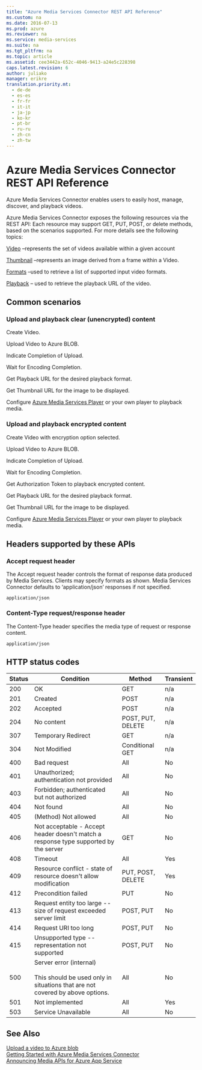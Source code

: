 ```yaml
---
title: "Azure Media Services Connector REST API Reference"
ms.custom: na
ms.date: 2016-07-13
ms.prod: azure
ms.reviewer: na
ms.service: media-services
ms.suite: na
ms.tgt_pltfrm: na
ms.topic: article
ms.assetid: cee3442a-652c-4046-9413-a24e5c228398
caps.latest.revision: 6
author: juliako
manager: erikre
translation.priority.mt: 
  - de-de
  - es-es
  - fr-fr
  - it-it
  - ja-jp
  - ko-kr
  - pt-br
  - ru-ru
  - zh-cn
  - zh-tw
---
```

# Azure Media Services Connector REST API Reference
Azure Media Services Connector enables users to easily host, manage, discover, and playback videos.  
  
 Azure Media Services Connector exposes the following resources via the REST API: Each resource may support GET, PUT, POST, or delete methods, based on the scenarios supported. For more details see the following topics:  
  
 [Video](../MediaServicesConnectorREST/Video.md) –represents the set of videos available within a given account  
  
 [Thumbnail](../MediaServicesConnectorREST/Thumbnail.md) –represents an image derived from a frame within a Video.  
  
 [Formats](../MediaServicesConnectorREST/Formats.md) –used to retrieve a list of supported input video formats.  
  
 [Playback](../MediaServicesConnectorREST/Playback.md) – used to retrieve the playback URL of the video.  
  
## Common scenarios  
  
### Upload and playback clear (unencrypted) content  
 Create Video.  
  
 Upload Video to Azure BLOB.  
  
 Indicate Completion of Upload.  
  
 Wait for Encoding Completion.  
  
 Get Playback URL for the desired playback format.  
  
 Get Thumbnail URL for the image to be displayed.  
  
 Configure [Azure Media Services Player](http://amsplayer.azurewebsites.net/azuremediaplayer.html) or your own player to playback media.  
  
### Upload and playback encrypted content  
 Create Video with encryption option selected.  
  
 Upload Video to Azure BLOB.  
  
 Indicate Completion of Upload.  
  
 Wait for Encoding Completion.  
  
 Get Authorization Token to playback encrypted content.  
  
 Get Playback URL for the desired playback format.  
  
 Get Thumbnail URL for the image to be displayed.  
  
 Configure [Azure Media Services Player](http://amsplayer.azurewebsites.net/azuremediaplayer.html) or your own player to playback media.  
  
## Headers supported by these APIs  
  
### Accept request header  
 The Accept request header controls the format of response data produced by Media Services. Clients may specify formats as shown. Media Services Connector defaults to ‘application/json’ responses if not specified.  
  
```  
application/json  
```  
  
### Content-Type request/response header  
 The Content-Type header specifies the media type of request or response content.  
  
```  
application/json  
```  
  
## HTTP status codes  
  
|Status|Condition|Method|Transient|  
|------------|---------------|------------|---------------|  
|200|OK|GET|n/a|  
|201|Created|POST|n/a|  
|202|Accepted|POST|n/a|  
|204|No content|POST, PUT, DELETE|n/a|  
|307|Temporary Redirect|GET|n/a|  
|304|Not Modified|Conditional GET|n/a|  
|400|Bad request|All|No|  
|401|Unauthorized; authentication not provided|All|No|  
|403|Forbidden; authenticated but not authorized|All|No|  
|404|Not found|All|No|  
|405|(Method) Not allowed|All|No|  
|406|Not acceptable - Accept header doesn't match a response type supported by the server|GET|No|  
|408|Timeout|All|Yes|  
|409|Resource conflict - state of resource doesn't allow modification|PUT, POST, DELETE|Yes|  
|412|Precondition failed|PUT|No|  
|413|Request entity too large -- size of request exceeded server limit|POST, PUT|No|  
|414|Request URI too long|POST, PUT|No|  
|415|Unsupported type -- representation not supported|POST, PUT|No|  
|500|Server error (internal)<br /><br /> This should be used only in situations that are not covered by above options.|All|No|  
|501|Not implemented|All|Yes|  
|503|Service Unavailable|All|No|  
  
## See Also  
 [Upload a video to Azure blob](https://code.msdn.microsoft.com/Windows-Azure-Storage-CORS-45e5ce76)   
 [Getting Started with Azure Media Services Connector](https://azure.microsoft.com/blog/2015/03/25/getting-started-with-azure-media-services-connector/)   
 [Announcing Media APIs for Azure App Service](http://azure.microsoft.com/blog/2015/03/25/announcing-media-apis-for-azure-app-service/)
